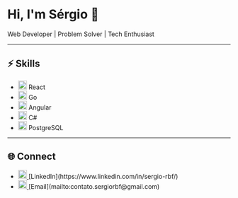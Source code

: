 # Hi, I'm Sérgio 👋  
Web Developer | Problem Solver | Tech Enthusiast  

---

## ⚡ Skills  
- <img src="https://cdn.jsdelivr.net/gh/devicons/devicon/icons/react/react-original.svg" alt="React" width="20" height="20" /> React  
- <img src="https://cdn.jsdelivr.net/gh/devicons/devicon/icons/go/go-original.svg" alt="Go" width="20" height="20" /> Go  
- <img src="https://cdn.jsdelivr.net/gh/devicons/devicon/icons/angularjs/angularjs-original.svg" alt="Angular" width="20" height="20" /> Angular  
- <img src="https://cdn.jsdelivr.net/gh/devicons/devicon/icons/csharp/csharp-original.svg" alt="C#" width="20" height="20" /> C#  
- <img src="https://cdn.jsdelivr.net/gh/devicons/devicon/icons/postgresql/postgresql-original.svg" alt="PostgreSQL" width="20" height="20" /> PostgreSQL  

---

## 🌐 Connect  
- <a href="https://www.linkedin.com/in/sergio-rbf/" target="_blank">
    <img src="https://cdn.jsdelivr.net/gh/devicons/devicon/icons/linkedin/linkedin-original.svg" alt="LinkedIn" width="20" height="20" />
  </a> [LinkedIn](https://www.linkedin.com/in/sergio-rbf/)  
- <a href="mailto:contato.sergiorbf@gmail.com">
    <img src="https://cdn.jsdelivr.net/gh/devicons/devicon/icons/google/google-original.svg" alt="Email" width="20" height="20" />
  </a> [Email](mailto:contato.sergiorbf@gmail.com)  
